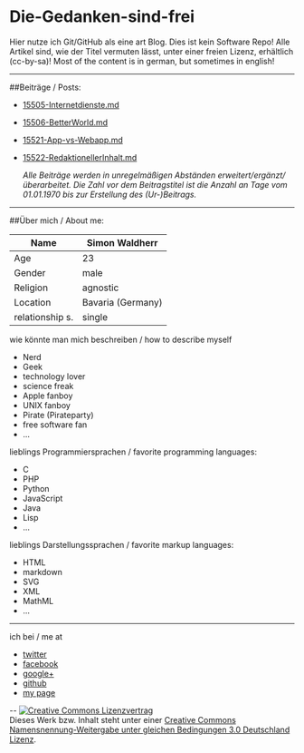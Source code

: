Die-Gedanken-sind-frei
======================

Hier nutze ich Git/GitHub als eine art Blog. Dies ist kein Software Repo! Alle Artikel sind, wie der Titel vermuten lässt, unter einer freien Lizenz, erhältlich (cc-by-sa)! Most of the content is in german, but sometimes in english!

---

##Beiträge / Posts:

* [15505-Internetdienste.md](https://github.com/SimonWaldherr/Die-Gedanken-sind-frei/blob/master/15504-Internetdienste.md)
* [15506-BetterWorld.md](https://github.com/SimonWaldherr/Die-Gedanken-sind-frei/blob/master/15506-BetterWorld.md)
* [15521-App-vs-Webapp.md](https://github.com/SimonWaldherr/Die-Gedanken-sind-frei/blob/master/15521-App-vs-Webapp.md)
* [15522-RedaktionellerInhalt.md](https://github.com/SimonWaldherr/Die-Gedanken-sind-frei/blob/master/15522-RedaktionellerInhalt.md)

	*Alle Beiträge werden in unregelmäßigen Abständen erweitert/ergänzt/überarbeitet.*
	*Die Zahl vor dem Beitragstitel ist die Anzahl an Tage vom 01.01.1970 bis zur Erstellung des (Ur-)Beitrags.*
	

---

##Über mich / About me:

Name           | Simon Waldherr
---------------|-----------------
Age            | 23
Gender         | male
Religion       | agnostic
Location       | Bavaria (Germany)
relationship s.| single

wie könnte man mich beschreiben / how to describe myself

* Nerd
* Geek
* technology lover
* science freak
* Apple fanboy
* UNIX fanboy
* Pirate (Pirateparty)
* free software fan
* ...

lieblings Programmiersprachen / favorite programming languages:

* C
* PHP
* Python
* JavaScript
* Java
* Lisp
* ...

lieblings Darstellungssprachen / favorite markup languages:

* HTML
* markdown
* SVG
* XML
* MathML
* ...

---

ich bei / me at

* [twitter](http://simon.waldherr.eu/t)
* [facebook](http://simon.waldherr.eu/fb)
* [google+](http://simon.waldherr.eu/+)
* [github](http://simon.waldherr.eu/gh)
* [my page](http://simon.waldherr.eu/)


--
<a rel="license" href="http://creativecommons.org/licenses/by-sa/3.0/de/"><img alt="Creative Commons Lizenzvertrag" style="border-width:0" src="http://i.creativecommons.org/l/by-sa/3.0/de/80x15.png" /></a><br />Dieses Werk bzw. Inhalt steht unter einer <a rel="license" href="http://creativecommons.org/licenses/by-sa/3.0/de/">Creative Commons Namensnennung-Weitergabe unter gleichen Bedingungen 3.0 Deutschland Lizenz</a>.